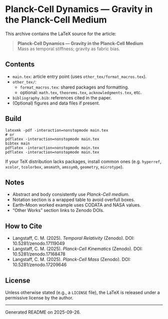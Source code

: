 # Planck-Cell Dynamics — Gravity in the Planck-Cell Medium

This archive contains the LaTeX source for the article:

> **Planck-Cell Dynamics — Gravity in the Planck-Cell Medium**  
> Mass as temporal stiffness; gravity as fabric bias.

## Contents

- `main.tex`: article entry point (uses `other_tex/format_macros.tex`).
- `other_tex/`:
  - `format_macros.tex`: shared packages and formatting.
  - optional: `math.tex`, `theorems.tex`, `acknowledgments.tex`, etc.
- `bibliography.bib`: references cited in the paper.
- (Optional) figures and data files if present.

## Build

```
latexmk -pdf -interaction=nonstopmode main.tex
# or
pdflatex -interaction=nonstopmode main.tex
bibtex main
pdflatex -interaction=nonstopmode main.tex
pdflatex -interaction=nonstopmode main.tex
```

If your TeX distribution lacks packages, install common ones (e.g. `hyperref`, `xcolor`, `tcolorbox`, `amsmath`, `amssymb`, `geometry`, `microtype`).

## Notes

- Abstract and body consistently use *Planck-Cell medium*.
- Notation section is a wrapped table to avoid overfull boxes.
- Earth–Moon worked example uses CODATA and NASA values.
- “Other Works” section links to Zenodo DOIs.

## How to Cite

- Langstaff, C. M. (2025). *Temporal Relativity* (Zenodo). DOI: 10.5281/zenodo.17119049  
- Langstaff, C. M. (2025). *Planck-Cell Kinematics* (Zenodo). DOI: 10.5281/zenodo.17168478  
- Langstaff, C. M. (2025). *Planck-Cell Mass* (Zenodo). DOI: 10.5281/zenodo.17209646

## License

Unless otherwise stated (e.g., a `LICENSE` file), the LaTeX is released under a permissive license by the author.

---
Generated README on 2025-09-26.
